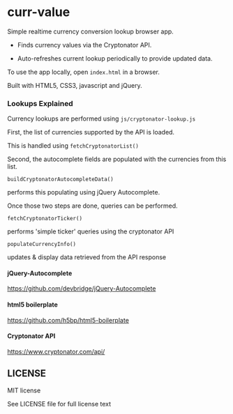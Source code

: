 # curr-value

Simple realtime currency conversion lookup
browser app.

- Finds currency values via the Cryptonator API.

- Auto-refreshes current lookup periodically
to provide updated data.

To use the app locally, open `index.html` in a browser.

Built with HTML5, CSS3, javascript and jQuery.

### Lookups Explained

Currency lookups are performed using
`js/cryptonator-lookup.js`

First, the list of currencies
supported by the API is loaded.

This is handled using
`fetchCryptonatorList()`

Second, the autocomplete fields are populated
with the currencies from this list.

`buildCryptonatorAutocompleteData()`

performs this populating using
jQuery Autocomplete.

Once those two steps are done,
queries can be performed.

`fetchCryptonatorTicker()`

performs 'simple ticker' queries
using the cryptonator API

`populateCurrencyInfo()`

updates & display data retrieved from
the API response

#### jQuery-Autocomplete

https://github.com/devbridge/jQuery-Autocomplete

#### html5 boilerplate

https://github.com/h5bp/html5-boilerplate

#### Cryptonator API

https://www.cryptonator.com/api/

## LICENSE

MIT license

See LICENSE file for full license text